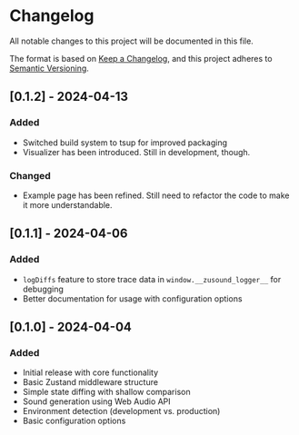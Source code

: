 # Changelog

All notable changes to this project will be documented in this file.

The format is based on [Keep a Changelog](https://keepachangelog.com/en/1.1.0/),
and this project adheres to [Semantic Versioning](https://semver.org/spec/v2.0.0.html).

## [0.1.2] - 2024-04-13

### Added

- Switched build system to tsup for improved packaging
- Visualizer has been introduced. Still in development, though.

### Changed

- Example page has been refined. Still need to refactor the code to make it more understandable.

## [0.1.1] - 2024-04-06

### Added

- `logDiffs` feature to store trace data in `window.__zusound_logger__` for debugging
- Better documentation for usage with configuration options

## [0.1.0] - 2024-04-04

### Added

- Initial release with core functionality
- Basic Zustand middleware structure
- Simple state diffing with shallow comparison
- Sound generation using Web Audio API
- Environment detection (development vs. production)
- Basic configuration options

